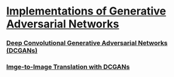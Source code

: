 # [**Implementations of Generative Adversarial Networks**](GenerativeAdversarialNetworks)
### [**Deep Convolutional Generative Adversarial Networks (DCGANs)**](GenerativeAdversarialNetworks/notebooks/DCGAN_MNIST.ipynb)
### [**Imge-to-Image Translation with DCGANs**](GenerativeAdversarialNetworks/notebooks/img2imgGAN.ipynb)


